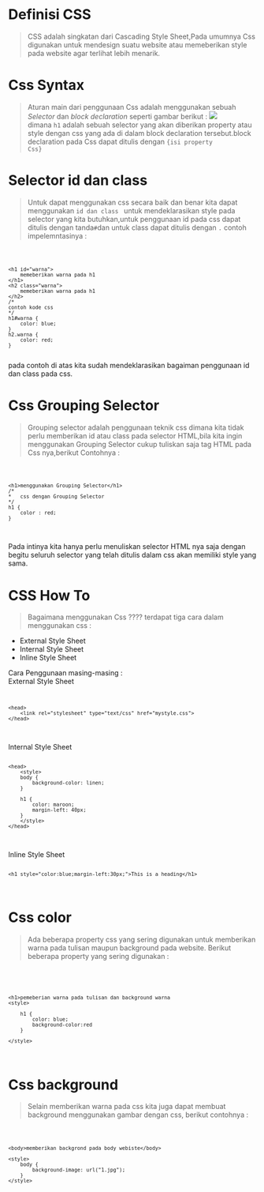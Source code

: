 # Definisi CSS

> CSS adalah singkatan dari Cascading Style Sheet,Pada umumnya Css digunakan untuk mendesign suatu website atau memeberikan style pada website agar terlihat lebih menarik.

# Css Syntax

> Aturan main dari penggunaan Css adalah menggunakan sebuah <i>Selector</i> dan <i>block declaration</i> seperti gambar berikut :
<img src="https://www.w3schools.com/css/selector.gif"/> <br/> dimana <code>h1</code> adalah sebuah selector yang akan diberikan property atau style dengan css yang ada di dalam block declaration tersebut.block declaration pada Css dapat ditulis dengan <code>{isi property Css}</code>

# Selector id dan class

> Untuk dapat menggunakan css secara baik dan benar kita dapat menggunakan <code>id dan class </code> untuk mendeklarasikan style pada selector yang kita butuhkan,untuk penggunaan id pada css dapat ditulis dengan tanda<code>#</code>dan untuk class dapat ditulis dengan <code>.</code> contoh impelemntasinya : 
<code>

    <h1 id="warna">
        memeberikan warna pada h1
    </h1>
    <h2 class="warna">
        memeberikan warna pada h1
    </h2>
    /*
    contoh kode css
    */
    h1#warna {
        color: blue;
    }
    h2.warna {
        color: red;
    }
</code>
pada contoh di atas kita sudah mendeklarasikan bagaiman penggunaan id dan class pada css. 

# Css Grouping Selector

> Grouping selector adalah penggunaan teknik css dimana kita tidak perlu memberikan id atau class pada selector HTML,bila kita ingin menggunakan Grouping Selector cukup tuliskan saja tag HTML pada Css nya,berikut Contohnya : 
<code>

    <h1>menggunakan Grouping Selector</h1>
    /*
    *   css dengan Grouping Selector
    */
    h1 {
        color : red;
    }

</code>
<br>
Pada intinya kita hanya perlu menuliskan selector HTML nya saja dengan begitu seluruh selector yang telah ditulis dalam css akan memiliki style yang sama.

# CSS How To

> Bagaimana menggunakan Css ???? terdapat tiga cara dalam menggunakan css :

- External Style Sheet
- Internal Style Sheet
- Inline Style Sheet

Cara Penggunaan masing-masing :
<br> 
External Style Sheet  
<code>

    <head>
        <link rel="stylesheet" type="text/css" href="mystyle.css">
    </head>

</code>
<br>
Internal Style Sheet  
<code>
    
    <head>
        <style>
        body {
            background-color: linen;
        }

        h1 {
            color: maroon;
            margin-left: 40px;
        } 
        </style>
    </head>

</code>

<br> 
Inline Style Sheet  
<code>

    <h1 style="color:blue;margin-left:30px;">This is a heading</h1>

</code>

# Css color

> Ada beberapa property css yang sering digunakan untuk memberikan warna pada tulisan maupun background pada website. Berikut beberapa property yang sering digunakan : 
<br>

<code>
    
    <h1>pemeberian warna pada tulisan dan background warna
    <style>

        h1 {
            color: blue;
            background-color:red
        }
        
    </style>


</code>

# Css background

> Selain memberikan warna pada css kita juga dapat membuat background menggunakan gambar dengan css, berikut contohnya : 

<code>

    <body>memberikan backgrond pada body webiste</body>

    <style>
        body {
            background-image: url("1.jpg");
        }
    </style>


</code>
